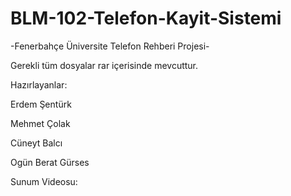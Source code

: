 # BLM-102-Telefon-Kayit-Sistemi
-Fenerbahçe Üniversite Telefon Rehberi Projesi-

Gerekli tüm dosyalar rar içerisinde mevcuttur.

Hazırlayanlar:

Erdem Şentürk

Mehmet Çolak

Cüneyt Balcı

Ogün Berat Gürses

Sunum Videosu:
